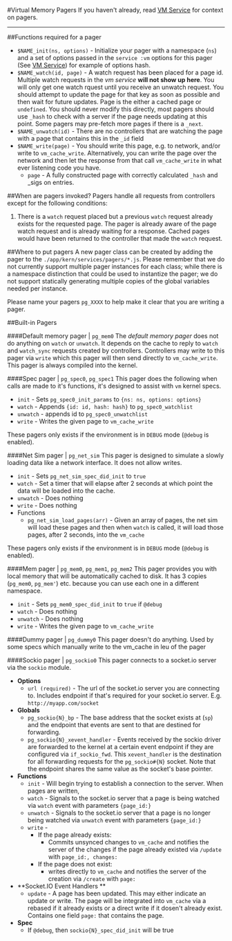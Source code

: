 #Virtual Memory Pagers
If you haven't already, read [VM Service](../vm.md) for context on pagers.

------
##Functions required for a pager
  * `$NAME_init(ns, options)` - Initialize your pager with a namespace (`ns`) and a set of options passed in the `service :vm` options for this pager (See [VM Service](../vm.md)) for example of options hash.
  * `$NAME_watch(id, page)` - A watch request has been placed for a page id. Multiple watch requests in the *vm service* **will not show up here**.
      You will only get one watch rquest until you receive an unwatch request. You should attempt to update the page for that key as soon as possible
      and then wait for future updates. Page is the either a cached page or `undefined`. You should never modify this directly, most pagers should use
      `_hash` to check with a server if the page needs updating at this point. Some pagers may pre-fetch more pages if there is a `_next`.
  * `$NAME_unwatch(id)` - There are no controllers that are watching the page with a page that contains this in the `_id` field
  * `$NAME_write(page)` - You should write this page, e.g. to network, and/or write to `vm_cache_write`.  Alternatively, you can write the page over the network and then let the response from that call `vm_cache_write` in what ever listening code you have.
    * `page` - A fully constructed page with correctly calculated `_hash` and _sigs on entries.

##When are pagers invoked?
Pagers handle all requests from controllers except for the following conditions:
  1. There is a `watch` request placed but a previous `watch` request already exists for the requested page. The pager is already aware of the page watch request and is already waiting for a response. Cached pages would have been returned to the controller that made the `watch` request.

##Where to put pagers
A new pager class can be created by adding the pager to the `./app/kern/services/pagers/*.js`. Please remember that we do not currently support multiple pager instances for each class; while there is a namespace distinction that could be used to instantize the pager; we do not support statically generating multiple copies of the global variables needed per instance.

Please name your pagers `pg_XXXX` to help make it clear that you are writing a pager.

##Built-in Pagers

####Default memory pager | `pg_mem0`
The *default memory pager* does not do anything on `watch` or `unwatch`. It depends on the cache to reply to `watch` and `watch_sync` requests created by controllers. Controllers may write to this pager via `write` which this pager will then send directly to `vm_cache_write`. This pager is always compiled into the kernel.

####Spec pager | `pg_spec0`, `pg_spec1`
This pager does the following when calls are made to it's functions, it's designed to assist with `vm` kernel specs.
  * `init` - Sets `pg_spec0_init_params` to `{ns: ns, options: options}`
  * `watch` - Appends `{id: id, hash: hash}` to `pg_spec0_watchlist`
  * `unwatch` - appends id to `pg_spec0_unwatchlist`
  * `write` - Writes the given page to `vm_cache_write`

These pagers only exists if the environment is in `DEBUG` mode (`@debug` is enabled).

####Net Sim pager | `pg_net_sim`
This pager is designed to simulate a slowly loading data like a network interface. It does not allow writes.
  * `init` - Sets `pg_net_sim_spec_did_init` to `true`
  * `watch` - Set a timer that will elapse after 2 seconds at which point the data will be loaded into the cache.
  * `unwatch` - Does nothing
  * `write` - Does nothing
  * Functions
    * `pg_net_sim_load_pages(arr)` - Given an array of pages, the net sim will load these pages and then when `watch` is called,
      it will load those pages, after 2 seconds, into the `vm_cache`

These pagers only exists if the environment is in `DEBUG` mode (`@debug` is enabled).

####Mem pager | `pg_mem0`, `pg_mem1`, `pg_mem2`
This pager provides you with local memory that will be automatically cached to disk. It has 3 copies
(`pg_mem0`, `pg_mem'`) etc. because you can use each one in a different namespace.
  * `init` - Sets `pg_mem0_spec_did_init` to `true` if `@debug`
  * `watch` - Does nothing
  * `unwatch` - Does nothing
  * `write` - Writes the given page to `vm_cache_write`

####Dummy pager | `pg_dummy0`
This pager doesn't do anything. Used by some specs which manually write to the vm_cache in leu of the pager

####Sockio pager | `pg_sockio0`
This pager connects to a socket.io server via the `sockio` module.
  * **Options**
    * `url (required)` - The url of the socket.io server you are connecting to. Includes endpoint if that's required for your socket.io server. E.g.
        `http://myapp.com/socket`
  * **Globals**
    * `pg_sockio{N}_bp` - The base address that the socket exists at (`sp`) and the endpoint that events are sent to that are destined for forwarding.
    * `pg_sockio{N}_xevent_handler` - Events received by the sockio driver are forwarded to the kernel at a certain event endpoint if they are
        configured via `if_sockio_fwd`. This `xevent_handler`  is the destination for all forwarding requests for the `pg_sockio#{N}` socket. Note
        that the endpoint shares the same value as the socket's base pointer.
  * **Functions**
    * `init` - Will begin trying to establish a connection to the server. When pages are written, 
    * `watch` - Signals to the socket.io server that a page is being watched via `watch` event with parameters `{page_id:}`
    * `unwatch` - Signals to the socket.io server that a page is no longer being watched via `unwatch` event with parameters `{page_id:}` 
    * `write` - 
      * If the page already exists:
        * Commits unsynced changes to `vm_cache` and notifies the server of the changes if the page already existed via `/update` with `page_id:,
            changes:`
      * If the page does not exist:
        * writes directly to `vm_cache` and notifies the server of the creation via `/create` with `page:`
  * **Socket.IO Event Handlers **
    * `update` - A page has been updated. This may either indicate an update or write. The page will be integrated into `vm_cache` via a rebased if it
        already exists or a direct write if it dosen't already exist. Contains one field `page:` that contains the page.
  * **Spec**
    * If `@debug`, then `sockio{N}_spec_did_init` will be true
